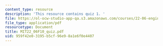 ```yaml
---
content_type: resource
description: 'This resource contains quiz 1. '
file: https://ol-ocw-studio-app-qa.s3.amazonaws.com/courses/22-06-engineering-of-nuclear-systems-fall-2010/959f42e03195b5cf96e98a1e6f0e4407_MIT22_06F10_quiz.pdf
file_type: application/pdf
resourcetype: Document
title: MIT22_06F10_quiz.pdf
uid: 959f42e0-3195-b5cf-96e9-8a1e6f0e4407
---
```

